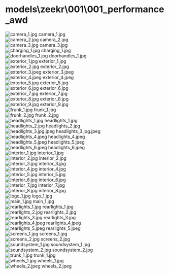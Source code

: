 <h1>models\zeekr\001\001_performance_awd</h1>
<div class="container text-center">
<div class="row">
<div class="col col-lg-2 col-6">
<img src="https://media.evkx.net/multimedia/models/zeekr/001/001_performance_awd/camera_1_xst.jpg" class="img-thumbnail" alt="camera_1.jpg">
camera_1.jpg
</div>
<div class="col col-lg-2 col-6">
<img src="https://media.evkx.net/multimedia/models/zeekr/001/001_performance_awd/camera_2_xst.jpg" class="img-thumbnail" alt="camera_2.jpg">
camera_2.jpg
</div>
<div class="col col-lg-2 col-6">
<img src="https://media.evkx.net/multimedia/models/zeekr/001/001_performance_awd/camera_3_xst.jpg" class="img-thumbnail" alt="camera_3.jpg">
camera_3.jpg
</div>
<div class="col col-lg-2 col-6">
<img src="https://media.evkx.net/multimedia/models/zeekr/001/001_performance_awd/charging_1_xst.jpg" class="img-thumbnail" alt="charging_1.jpg">
charging_1.jpg
</div>
<div class="col col-lg-2 col-6">
<img src="https://media.evkx.net/multimedia/models/zeekr/001/001_performance_awd/doorhandles_1_xst.jpg" class="img-thumbnail" alt="doorhandles_1.jpg">
doorhandles_1.jpg
</div>
<div class="col col-lg-2 col-6">
<img src="https://media.evkx.net/multimedia/models/zeekr/001/001_performance_awd/exterior_1_xst.jpg" class="img-thumbnail" alt="exterior_1.jpg">
exterior_1.jpg
</div>
<div class="col col-lg-2 col-6">
<img src="https://media.evkx.net/multimedia/models/zeekr/001/001_performance_awd/exterior_2_xst.jpg" class="img-thumbnail" alt="exterior_2.jpg">
exterior_2.jpg
</div>
<div class="col col-lg-2 col-6">
<img src="https://media.evkx.net/multimedia/models/zeekr/001/001_performance_awd/exterior_3_xst.jpeg" class="img-thumbnail" alt="exterior_3.jpeg">
exterior_3.jpeg
</div>
<div class="col col-lg-2 col-6">
<img src="https://media.evkx.net/multimedia/models/zeekr/001/001_performance_awd/exterior_4_xst.jpeg" class="img-thumbnail" alt="exterior_4.jpeg">
exterior_4.jpeg
</div>
<div class="col col-lg-2 col-6">
<img src="https://media.evkx.net/multimedia/models/zeekr/001/001_performance_awd/exterior_5_xst.jpg" class="img-thumbnail" alt="exterior_5.jpg">
exterior_5.jpg
</div>
<div class="col col-lg-2 col-6">
<img src="https://media.evkx.net/multimedia/models/zeekr/001/001_performance_awd/exterior_6_xst.jpg" class="img-thumbnail" alt="exterior_6.jpg">
exterior_6.jpg
</div>
<div class="col col-lg-2 col-6">
<img src="https://media.evkx.net/multimedia/models/zeekr/001/001_performance_awd/exterior_7_xst.jpg" class="img-thumbnail" alt="exterior_7.jpg">
exterior_7.jpg
</div>
<div class="col col-lg-2 col-6">
<img src="https://media.evkx.net/multimedia/models/zeekr/001/001_performance_awd/exterior_8_xst.jpg" class="img-thumbnail" alt="exterior_8.jpg">
exterior_8.jpg
</div>
<div class="col col-lg-2 col-6">
<img src="https://media.evkx.net/multimedia/models/zeekr/001/001_performance_awd/exterior_9_xst.jpg" class="img-thumbnail" alt="exterior_9.jpg">
exterior_9.jpg
</div>
<div class="col col-lg-2 col-6">
<img src="https://media.evkx.net/multimedia/models/zeekr/001/001_performance_awd/frunk_1_xst.jpg" class="img-thumbnail" alt="frunk_1.jpg">
frunk_1.jpg
</div>
<div class="col col-lg-2 col-6">
<img src="https://media.evkx.net/multimedia/models/zeekr/001/001_performance_awd/frunk_2_xst.jpg" class="img-thumbnail" alt="frunk_2.jpg">
frunk_2.jpg
</div>
<div class="col col-lg-2 col-6">
<img src="https://media.evkx.net/multimedia/models/zeekr/001/001_performance_awd/headlights_1_xst.jpg" class="img-thumbnail" alt="headlights_1.jpg">
headlights_1.jpg
</div>
<div class="col col-lg-2 col-6">
<img src="https://media.evkx.net/multimedia/models/zeekr/001/001_performance_awd/headlights_2_xst.jpg" class="img-thumbnail" alt="headlights_2.jpg">
headlights_2.jpg
</div>
<div class="col col-lg-2 col-6">
<img src="https://media.evkx.net/multimedia/models/zeekr/001/001_performance_awd/headlights_3.jpg_xst.jpeg" class="img-thumbnail" alt="headlights_3.jpg.jpeg">
headlights_3.jpg.jpeg
</div>
<div class="col col-lg-2 col-6">
<img src="https://media.evkx.net/multimedia/models/zeekr/001/001_performance_awd/headlights_4_xst.jpeg" class="img-thumbnail" alt="headlights_4.jpeg">
headlights_4.jpeg
</div>
<div class="col col-lg-2 col-6">
<img src="https://media.evkx.net/multimedia/models/zeekr/001/001_performance_awd/headlights_5_xst.jpeg" class="img-thumbnail" alt="headlights_5.jpeg">
headlights_5.jpeg
</div>
<div class="col col-lg-2 col-6">
<img src="https://media.evkx.net/multimedia/models/zeekr/001/001_performance_awd/headlights_6_xst.jpeg" class="img-thumbnail" alt="headlights_6.jpeg">
headlights_6.jpeg
</div>
<div class="col col-lg-2 col-6">
<img src="https://media.evkx.net/multimedia/models/zeekr/001/001_performance_awd/interior_1_xst.jpg" class="img-thumbnail" alt="interior_1.jpg">
interior_1.jpg
</div>
<div class="col col-lg-2 col-6">
<img src="https://media.evkx.net/multimedia/models/zeekr/001/001_performance_awd/interior_2_xst.jpg" class="img-thumbnail" alt="interior_2.jpg">
interior_2.jpg
</div>
<div class="col col-lg-2 col-6">
<img src="https://media.evkx.net/multimedia/models/zeekr/001/001_performance_awd/interior_3_xst.jpg" class="img-thumbnail" alt="interior_3.jpg">
interior_3.jpg
</div>
<div class="col col-lg-2 col-6">
<img src="https://media.evkx.net/multimedia/models/zeekr/001/001_performance_awd/interior_4_xst.jpg" class="img-thumbnail" alt="interior_4.jpg">
interior_4.jpg
</div>
<div class="col col-lg-2 col-6">
<img src="https://media.evkx.net/multimedia/models/zeekr/001/001_performance_awd/interior_5_xst.jpg" class="img-thumbnail" alt="interior_5.jpg">
interior_5.jpg
</div>
<div class="col col-lg-2 col-6">
<img src="https://media.evkx.net/multimedia/models/zeekr/001/001_performance_awd/interior_6_xst.jpg" class="img-thumbnail" alt="interior_6.jpg">
interior_6.jpg
</div>
<div class="col col-lg-2 col-6">
<img src="https://media.evkx.net/multimedia/models/zeekr/001/001_performance_awd/interior_7_xst.jpg" class="img-thumbnail" alt="interior_7.jpg">
interior_7.jpg
</div>
<div class="col col-lg-2 col-6">
<img src="https://media.evkx.net/multimedia/models/zeekr/001/001_performance_awd/interior_8_xst.jpg" class="img-thumbnail" alt="interior_8.jpg">
interior_8.jpg
</div>
<div class="col col-lg-2 col-6">
<img src="https://media.evkx.net/multimedia/models/zeekr/001/001_performance_awd/logo_1_xst.jpg" class="img-thumbnail" alt="logo_1.jpg">
logo_1.jpg
</div>
<div class="col col-lg-2 col-6">
<img src="https://media.evkx.net/multimedia/models/zeekr/001/001_performance_awd/main_1_xst.jpg" class="img-thumbnail" alt="main_1.jpg">
main_1.jpg
</div>
<div class="col col-lg-2 col-6">
<img src="https://media.evkx.net/multimedia/models/zeekr/001/001_performance_awd/rearlights_1_xst.jpg" class="img-thumbnail" alt="rearlights_1.jpg">
rearlights_1.jpg
</div>
<div class="col col-lg-2 col-6">
<img src="https://media.evkx.net/multimedia/models/zeekr/001/001_performance_awd/rearlights_2_xst.jpg" class="img-thumbnail" alt="rearlights_2.jpg">
rearlights_2.jpg
</div>
<div class="col col-lg-2 col-6">
<img src="https://media.evkx.net/multimedia/models/zeekr/001/001_performance_awd/rearlights_3_xst.jpg" class="img-thumbnail" alt="rearlights_3.jpg">
rearlights_3.jpg
</div>
<div class="col col-lg-2 col-6">
<img src="https://media.evkx.net/multimedia/models/zeekr/001/001_performance_awd/rearlights_4_xst.jpeg" class="img-thumbnail" alt="rearlights_4.jpeg">
rearlights_4.jpeg
</div>
<div class="col col-lg-2 col-6">
<img src="https://media.evkx.net/multimedia/models/zeekr/001/001_performance_awd/rearlights_5_xst.jpeg" class="img-thumbnail" alt="rearlights_5.jpeg">
rearlights_5.jpeg
</div>
<div class="col col-lg-2 col-6">
<img src="https://media.evkx.net/multimedia/models/zeekr/001/001_performance_awd/screens_1_xst.jpg" class="img-thumbnail" alt="screens_1.jpg">
screens_1.jpg
</div>
<div class="col col-lg-2 col-6">
<img src="https://media.evkx.net/multimedia/models/zeekr/001/001_performance_awd/screens_2_xst.jpg" class="img-thumbnail" alt="screens_2.jpg">
screens_2.jpg
</div>
<div class="col col-lg-2 col-6">
<img src="https://media.evkx.net/multimedia/models/zeekr/001/001_performance_awd/soundsystem_1_xst.jpg" class="img-thumbnail" alt="soundsystem_1.jpg">
soundsystem_1.jpg
</div>
<div class="col col-lg-2 col-6">
<img src="https://media.evkx.net/multimedia/models/zeekr/001/001_performance_awd/soundsystem_2_xst.jpg" class="img-thumbnail" alt="soundsystem_2.jpg">
soundsystem_2.jpg
</div>
<div class="col col-lg-2 col-6">
<img src="https://media.evkx.net/multimedia/models/zeekr/001/001_performance_awd/trunk_1_xst.jpg" class="img-thumbnail" alt="trunk_1.jpg">
trunk_1.jpg
</div>
<div class="col col-lg-2 col-6">
<img src="https://media.evkx.net/multimedia/models/zeekr/001/001_performance_awd/wheels_1_xst.jpg" class="img-thumbnail" alt="wheels_1.jpg">
wheels_1.jpg
</div>
<div class="col col-lg-2 col-6">
<img src="https://media.evkx.net/multimedia/models/zeekr/001/001_performance_awd/wheels_2_xst.jpeg" class="img-thumbnail" alt="wheels_2.jpeg">
wheels_2.jpeg
</div>
</div>
</div>
